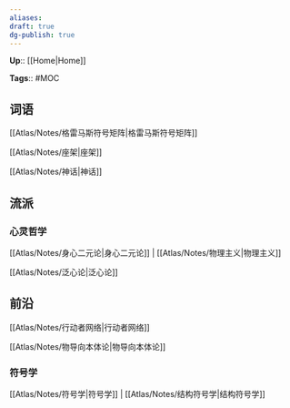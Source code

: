 ```yaml
---
aliases: 
draft: true
dg-publish: true
---
```


**Up**:: [[Home\|Home]]

**Tags**:: #MOC

## 词语

[[Atlas/Notes/格雷马斯符号矩阵\|格雷马斯符号矩阵]]

[[Atlas/Notes/座架\|座架]]

[[Atlas/Notes/神话\|神话]]

## 流派

### 心灵哲学

[[Atlas/Notes/身心二元论\|身心二元论]] | [[Atlas/Notes/物理主义\|物理主义]]

[[Atlas/Notes/泛心论\|泛心论]]

## 前沿

[[Atlas/Notes/行动者网络\|行动者网络]]

[[Atlas/Notes/物导向本体论\|物导向本体论]]

### 符号学

[[Atlas/Notes/符号学\|符号学]] | [[Atlas/Notes/结构符号学\|结构符号学]]
